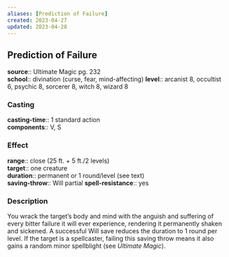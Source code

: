 ```yaml
---
aliases: [Prediction of Failure]
created: 2023-04-27
updated: 2023-04-28
---
```


## Prediction of Failure

**source**:: Ultimate Magic pg. 232  
**school**:: divination (curse, fear, mind-affecting)
**level**:: arcanist 8, occultist 6, psychic 8, sorcerer 8, witch 8, wizard 8

### Casting

**casting-time**:: 1 standard action  
**components**:: V, S

### Effect

**range**:: close (25 ft. + 5 ft./2 levels)  
**target**:: one creature  
**duration**:: permanent or 1 round/level (see text)  
**saving-throw**:: Will partial
**spell-resistance**:: yes

### Description

You wrack the target’s body and mind with the anguish and suffering of every bitter failure it will ever experience, rendering it permanently shaken and sickened. A successful Will save reduces the duration to 1 round per level. If the target is a spellcaster, failing this saving throw means it also gains a random minor spellblight (see *Ultimate Magic*).
